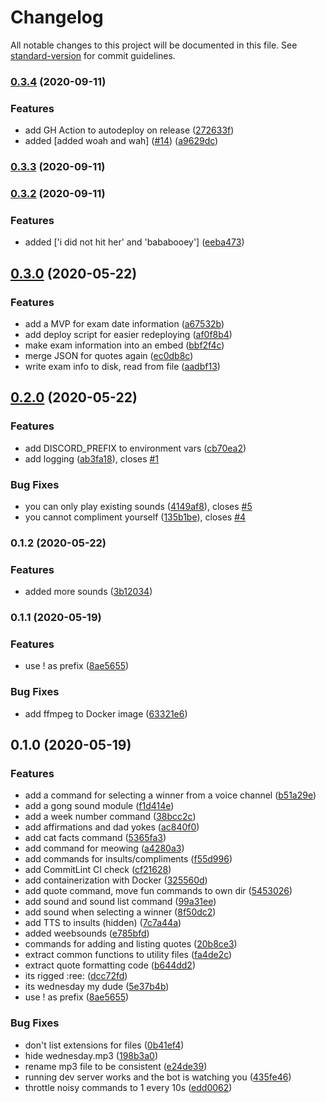 # Changelog

All notable changes to this project will be documented in this file. See [standard-version](https://github.com/conventional-changelog/standard-version) for commit guidelines.

### [0.3.4](https://github.com/sondr3/lesebot/compare/v0.3.3...v0.3.4) (2020-09-11)

### Features

- add GH Action to autodeploy on release ([272633f](https://github.com/sondr3/lesebot/commit/272633f7de1982e5af159391c318e4f854d33abd))
- added [added woah and wah] ([#14](https://github.com/sondr3/lesebot/issues/14)) ([a9629dc](https://github.com/sondr3/lesebot/commit/a9629dca317a204668308e2fa773410dd3e97c50))

### [0.3.3](https://github.com/sondr3/lesebot/compare/v0.3.2...v0.3.3) (2020-09-11)

### [0.3.2](https://github.com/sondr3/lesebot/compare/v0.3.1...v0.3.2) (2020-09-11)

### Features

- added ['i did not hit her' and 'bababooey'] ([eeba473](https://github.com/sondr3/lesebot/commit/eeba473f9afae2177c85d76880d7a4b0cb303fca))

## [0.3.0](https://github.com/sondr3/lesebot/compare/v0.2.0...v0.3.0) (2020-05-22)

### Features

- add a MVP for exam date information ([a67532b](https://github.com/sondr3/lesebot/commit/a67532b0aa0981dacea4760e1328f316946785a0))
- add deploy script for easier redeploying ([af0f8b4](https://github.com/sondr3/lesebot/commit/af0f8b43823add3dd81e1a9e0139d652aad96811))
- make exam information into an embed ([bbf2f4c](https://github.com/sondr3/lesebot/commit/bbf2f4c8ff70dbeb6e5dd336130fece71871baf3))
- merge JSON for quotes again ([ec0db8c](https://github.com/sondr3/lesebot/commit/ec0db8c9053663a0e16e323ea1b9ba6eb1198f07))
- write exam info to disk, read from file ([aadbf13](https://github.com/sondr3/lesebot/commit/aadbf1380c472a2b0d2dcfe933fad1235f38f786))

## [0.2.0](https://github.com/sondr3/lesebot/compare/v0.1.2...v0.2.0) (2020-05-22)

### Features

- add DISCORD_PREFIX to environment vars ([cb70ea2](https://github.com/sondr3/lesebot/commit/cb70ea2f6686e120339e095df19fdd945981daff))
- add logging ([ab3fa18](https://github.com/sondr3/lesebot/commit/ab3fa189fd08f4ac437b7669d682b1c8c2b0ed13)), closes [#1](https://github.com/sondr3/lesebot/issues/1)

### Bug Fixes

- you can only play existing sounds ([4149af8](https://github.com/sondr3/lesebot/commit/4149af81ea8a8317ebd25db7c114ec5df72e20aa)), closes [#5](https://github.com/sondr3/lesebot/issues/5)
- you cannot compliment yourself ([135b1be](https://github.com/sondr3/lesebot/commit/135b1be89688b4a4ffc7ab37210222f3869f6a94)), closes [#4](https://github.com/sondr3/lesebot/issues/4)

### 0.1.2 (2020-05-22)

### Features

- added more sounds ([3b12034](https://github.com/sondr3/lesebot/commit/3b12034789f4eab8ea925132caad93ff7fa69910))

### 0.1.1 (2020-05-19)

### Features

- use ! as prefix ([8ae5655](https://github.com/sondr3/lesebot/commit/8ae5655d228fb6cd45539af5d21ef799c49a3bce))

### Bug Fixes

- add ffmpeg to Docker image ([63321e6](https://github.com/sondr3/lesebot/commit/63321e62a6f694bca8d0267cb135f5f573a36d8f))

## 0.1.0 (2020-05-19)

### Features

- add a command for selecting a winner from a voice channel ([b51a29e](https://github.com/sondr3/lesebot/commit/b51a29e2cf8861435c0b4c02079dcc2b3f4dc457))
- add a gong sound module ([f1d414e](https://github.com/sondr3/lesebot/commit/f1d414e1b442a906c7be41fad791db17dc48f852))
- add a week number command ([38bcc2c](https://github.com/sondr3/lesebot/commit/38bcc2c1e8877eadfb20cfb912683893b58b0061))
- add affirmations and dad yokes ([ac840f0](https://github.com/sondr3/lesebot/commit/ac840f0efc0d6dbeb5060f866ad0138f1da96bb1))
- add cat facts command ([5365fa3](https://github.com/sondr3/lesebot/commit/5365fa33b5d7232c6b5272f402a341b96ddd2549))
- add command for meowing ([a4280a3](https://github.com/sondr3/lesebot/commit/a4280a37f497e653fd428492579ba1c1a9e040e3))
- add commands for insults/compliments ([f55d996](https://github.com/sondr3/lesebot/commit/f55d996396b6507034fb09d4f64ff5e133e99613))
- add CommitLint CI check ([cf21628](https://github.com/sondr3/lesebot/commit/cf216284d3fd038ce72eb38634b7f2bbce551fe6))
- add containerization with Docker ([325560d](https://github.com/sondr3/lesebot/commit/325560dc0554df2a74653bb7d32828b54c05eb5a))
- add quote command, move fun commands to own dir ([5453026](https://github.com/sondr3/lesebot/commit/54530261943ac436dcf74270b1f8c546212d9c74))
- add sound and sound list command ([99a31ee](https://github.com/sondr3/lesebot/commit/99a31ee261d7a6a24e1b201fcb43a7c0f8296a2b))
- add sound when selecting a winner ([8f50dc2](https://github.com/sondr3/lesebot/commit/8f50dc22679f2f8eda6d49f566889bea041a6651))
- add TTS to insults (hidden) ([7c7a44a](https://github.com/sondr3/lesebot/commit/7c7a44ab577a501ea4f4174191b1736ced12ad12))
- added weebsounds ([e785bfd](https://github.com/sondr3/lesebot/commit/e785bfde87ce6633b701bdeb06faa7b48032b4fe))
- commands for adding and listing quotes ([20b8ce3](https://github.com/sondr3/lesebot/commit/20b8ce36ab1d1965a1cee88457326ba7e42b2e51))
- extract common functions to utility files ([fa4de2c](https://github.com/sondr3/lesebot/commit/fa4de2c7cdbe70d446564a9de0b67af2a6e244fa))
- extract quote formatting code ([b644dd2](https://github.com/sondr3/lesebot/commit/b644dd20d2f0fff877789b35c8298f703db2c1ea))
- its rigged :ree: ([dcc72fd](https://github.com/sondr3/lesebot/commit/dcc72fd15852259e260923c6030fd55882ae9362))
- its wednesday my dude ([5e37b4b](https://github.com/sondr3/lesebot/commit/5e37b4b5668162ce79947e1948892a52a90b9cf6))
- use ! as prefix ([8ae5655](https://github.com/sondr3/lesebot/commit/8ae5655d228fb6cd45539af5d21ef799c49a3bce))

### Bug Fixes

- don't list extensions for files ([0b41ef4](https://github.com/sondr3/lesebot/commit/0b41ef4f47067f0d200b6cacf924221e34a189ae))
- hide wednesday.mp3 ([198b3a0](https://github.com/sondr3/lesebot/commit/198b3a0a4eb375dfb04d3bc3dc583b64d70c892d))
- rename mp3 file to be consistent ([e24de39](https://github.com/sondr3/lesebot/commit/e24de397513e411a4d454872e86763f561fefc29))
- running dev server works and the bot is watching you ([435fe46](https://github.com/sondr3/lesebot/commit/435fe467a63d2d9501bb06211940c75e9ca01eed))
- throttle noisy commands to 1 every 10s ([edd0062](https://github.com/sondr3/lesebot/commit/edd00623fabfdfe6d1796a15e97f34a543c8bdb0))
